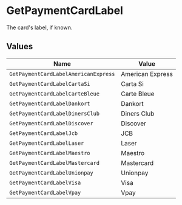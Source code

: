 # GetPaymentCardLabel

The card's label, if known.


## Values

| Name                                 | Value                                |
| ------------------------------------ | ------------------------------------ |
| `GetPaymentCardLabelAmericanExpress` | American Express                     |
| `GetPaymentCardLabelCartaSi`         | Carta Si                             |
| `GetPaymentCardLabelCarteBleue`      | Carte Bleue                          |
| `GetPaymentCardLabelDankort`         | Dankort                              |
| `GetPaymentCardLabelDinersClub`      | Diners Club                          |
| `GetPaymentCardLabelDiscover`        | Discover                             |
| `GetPaymentCardLabelJcb`             | JCB                                  |
| `GetPaymentCardLabelLaser`           | Laser                                |
| `GetPaymentCardLabelMaestro`         | Maestro                              |
| `GetPaymentCardLabelMastercard`      | Mastercard                           |
| `GetPaymentCardLabelUnionpay`        | Unionpay                             |
| `GetPaymentCardLabelVisa`            | Visa                                 |
| `GetPaymentCardLabelVpay`            | Vpay                                 |